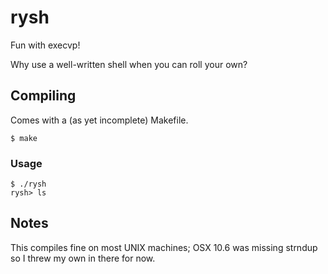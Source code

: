 # rysh

Fun with execvp!

Why use a well-written shell when you can roll your own?

## Compiling

Comes with a (as yet incomplete) Makefile.

    $ make

### Usage
    $ ./rysh
    rysh> ls

## Notes

This compiles fine on most UNIX machines; OSX 10.6 was missing strndup so I threw my own in there for now.
